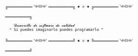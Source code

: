 ╔════════ ༺༻ ════════╗ ✦ ✧ ✦ ╔════════ ༺༻ ════════╗ 
      
        𝓓𝓮𝓼𝓪𝓻𝓻𝓸𝓵𝓵𝓸 𝓭𝓮 𝓼𝓸𝓯𝓽𝔀𝓪𝓻𝓮 𝓭𝓮 𝓬𝓪𝓵𝓲𝓭𝓪𝓭  
      ❝ Si puedes imaginarlo puedes programarlo ❞
      
╚════════ ༺༻ ════════╝ ✦ ✧ ✦ ╚════════ ༺༻ ════════╝
